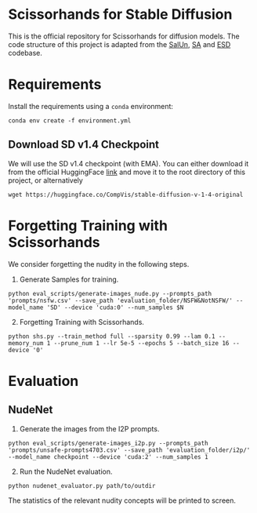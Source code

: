 # Scissorhands for Stable Diffusion
This is the official repository for Scissorhands for diffusion models. The code structure of this project is adapted from the [SalUn](https://github.com/OPTML-Group/Unlearn-Saliency/tree/master/SD), [SA](https://github.com/clear-nus/selective-amnesia/tree/main/sd) and [ESD](https://github.com/rohitgandikota/erasing/tree/main) codebase.

# Requirements
Install the requirements using a `conda` environment:
```
conda env create -f environment.yml
```

## Download SD v1.4 Checkpoint
We will use the SD v1.4 checkpoint (with EMA). You can either download it from the official HuggingFace [link](https://huggingface.co/CompVis/stable-diffusion-v-1-4-original) and move it to the root directory of this project, or alternatively
```
wget https://huggingface.co/CompVis/stable-diffusion-v-1-4-original
```

# Forgetting Training with Scissorhands
We consider forgetting the nudity in the following steps.

1. Generate Samples for training.

```
python eval_scripts/generate-images_nude.py --prompts_path 'prompts/nsfw.csv' --save_path 'evaluation_folder/NSFW&NotNSFW/' --model_name 'SD' --device 'cuda:0' --num_samples $N
```

2. Forgetting Training with Scissorhands.

```
python shs.py --train_method full --sparsity 0.99 --lam 0.1 --memory_num 1 --prune_num 1 --lr 5e-5 --epochs 5 --batch_size 16 --device '0'
```


# Evaluation

## NudeNet

1. Generate the images from the I2P prompts.
   
```
python eval_scripts/generate-images_i2p.py --prompts_path 'prompts/unsafe-prompts4703.csv' --save_path 'evaluation_folder/i2p/' --model_name checkpoint --device 'cuda:2' --num_samples 1
```

2. Run the NudeNet evaluation.

```
python nudenet_evaluator.py path/to/outdir
```

The statistics of the relevant nudity concepts will be printed to screen.
